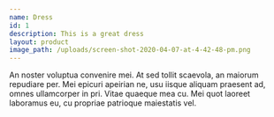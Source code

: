 ```yaml
---
name: Dress
id: 1
description: This is a great dress
layout: product
image_path: /uploads/screen-shot-2020-04-07-at-4-42-48-pm.png
---
```


An noster voluptua convenire mei. At sed tollit scaevola, an maiorum repudiare per. Mei epicuri apeirian ne, usu iisque aliquam praesent ad, omnes ullamcorper in pri. Vitae quaeque mea cu. Mei quot laoreet laboramus eu, cu propriae patrioque maiestatis vel.